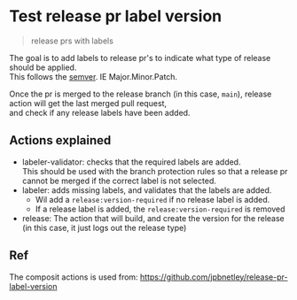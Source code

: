 # Test release pr label version
> release prs with labels

The goal is to add labels to release pr's to indicate what type of release should be applied.  
This follows the [semver](https://semver.org/). IE Major.Minor.Patch.

Once the pr is merged to the release branch (in this case, `main`), release action will get the last merged pull request,  
and check if any release labels have been added.

## Actions explained
- labeler-validator: checks that the required labels are added.  
  This should be used with the branch protection rules so that a release pr cannot be merged if the correct label is not selected.
- labeler: adds missing labels, and validates that the labels are added.
  - Wil add a `release:version-required` if no release label is added.
  - If a release label is added, the `release:version-required` is removed
- release:
  The action that will build, and create the version for the release (in this case, it just logs out the release type)

## Ref
  The composit actions is used from: https://github.com/jpbnetley/release-pr-label-version

  